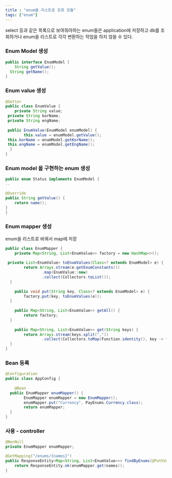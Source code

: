```yaml
---
title : "enum을 리스트로 조회 모듈"
tags: ["enum"]
---
```

select 등과 같은 목록으로 보여줘야하는 enum들은 application에 저장하고 db를 조회하거나 enum을 리스트로 각각 변환하는 작업을 하지 않을 수 있다. 

### Enum Model 생성
```java
public interface EnumModel {  
    String getValue();  
  String getName();  
}
```

### Enum value 생성
```java
@Getter  
public class EnumValue {  
    private String value;  
 private String korName;  
 private String engName;  
  
 public EnumValue(EnumModel enumModel) {  
        this.value = enumModel.getValue();  
 this.korName = enumModel.getKorName();  
 this.engName = enumModel.getEngName();  
  }  
}
```

### Enum model 을 구현하는 enum 생성

```java
public enum Status implements EnumModel {
..

@Override  
public String getValue() {  
    return name();  
}
}
```

### Enum mapper 생성 
enum을 리스트로 바꿔서 map에 저장 
```java 
public class EnumMapper {  
    private Map<String, List<EnumValue>> factory = new HashMap<>();  
  
 private List<EnumValue> toEnumValues(Class<? extends EnumModel> e) {  
        return Arrays.stream(e.getEnumConstants())  
                .map(EnumValue::new)  
                .collect(Collectors.toList());  
  }  
  
    public void put(String key, Class<? extends EnumModel> e) {  
        factory.put(key, toEnumValues(e));  
  }  
  
    public Map<String, List<EnumValue>> getAll() {  
        return factory;  
  }  
  
    public Map<String, List<EnumValue>> get(String keys) {  
        return Arrays.stream(keys.split(","))  
                .collect(Collectors.toMap(Function.identity(), key -> factory.get(key)));  
  }  
}
```

### Bean 등록
```java 
@Configuration  
public class AppConfig {  
  
    @Bean  
  public EnumMapper enumMapper() {  
        EnumMapper enumMapper = new EnumMapper();  
		enumMapper.put("Currency", PayEnums.Currency.class);  
		return enumMapper;  
  }  
}
```

### 사용 - controller
```java
@NonNull  
private EnumMapper enumMapper;

@GetMapping("/enums/{names}")  
public ResponseEntity<Map<String, List<EnumValue>>> findByEnums(@PathVariable String names) {  
    return ResponseEntity.ok(enumMapper.get(names));  
}
```
